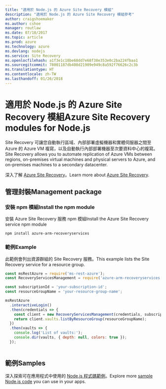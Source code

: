 ```yaml
---
title: "適用於 Node.js 的 Azure Site Recovery 模組"
description: "適用於 Node.js 的 Azure Site Recovery 模組參考"
author: craigshoemaker
ms.author: cshoe
manager: routlaw
ms.date: 07/18/2017
ms.topic: article
ms.prod: azure
ms.technology: azure
ms.devlang: nodejs
ms.service: Site Recovery
ms.openlocfilehash: a1f3e1c18be68dd7e68f38e353e0c2ba224fbaa1
ms.sourcegitcommit: 78001187db408d21909e949c8a592f76626c2c3b
ms.translationtype: HT
ms.contentlocale: zh-TW
ms.lasthandoff: 01/26/2018
---
```

# <a name="azure-site-recovery-modules-for-nodejs"></a><span data-ttu-id="9ae12-103">適用於 Node.js 的 Azure Site Recovery 模組</span><span class="sxs-lookup"><span data-stu-id="9ae12-103">Azure Site Recovery modules for Node.js</span></span>

<span data-ttu-id="9ae12-104">Site Recovery 可讓您自動執行區域、內部部署虛擬機器和實體伺服器之間至 Azure 的 Azure VM 複寫，以及自動執行內部部署機器至次要資料中心的複寫。</span><span class="sxs-lookup"><span data-stu-id="9ae12-104">Site Recovery allows you to automate replication of Azure VMs between regions, on-premises virtual machines and physical servers to Azure, and on-premises machines to a secondary datacenter.</span></span>

<span data-ttu-id="9ae12-105">深入了解 [Azure Site Recovery](https://docs.microsoft.com/azure/site-recovery/site-recovery-overview)。</span><span class="sxs-lookup"><span data-stu-id="9ae12-105">Learn more about [Azure Site Recovery](https://docs.microsoft.com/azure/site-recovery/site-recovery-overview).</span></span>

## <a name="management-package"></a><span data-ttu-id="9ae12-106">管理封裝</span><span class="sxs-lookup"><span data-stu-id="9ae12-106">Management package</span></span>

### <a name="install-the-npm-module"></a><span data-ttu-id="9ae12-107">安裝 npm 模組</span><span class="sxs-lookup"><span data-stu-id="9ae12-107">Install the npm module</span></span>

<span data-ttu-id="9ae12-108">安裝 Azure Site Recovery 服務 npm 模組</span><span class="sxs-lookup"><span data-stu-id="9ae12-108">Install the Azure Site Recovery service npm module</span></span>

```bash
npm install azure-arm-recoveryservices
```

### <a name="example"></a><span data-ttu-id="9ae12-109">範例</span><span class="sxs-lookup"><span data-stu-id="9ae12-109">Example</span></span>

<span data-ttu-id="9ae12-110">此範例會列出資源群組的 Site Recovery 服務。</span><span class="sxs-lookup"><span data-stu-id="9ae12-110">This example lists the Site Recovery service for a resource group.</span></span>

```javascript
const msRestAzure = require('ms-rest-azure');
const RecoveryServicesManagement = require('azure-arm-recoveryservices');

const subscriptionId = 'your-subscription-id';
const resourceGroupName = 'your-resource-group-name';

msRestAzure
  .interactiveLogin()
  .then(credentials => {
    const client = new RecoveryServicesManagement(credentials, subscriptionId);
    return client.vaults.listByResourceGroup(resourceGroupName);
  })
  .then(vaults => {
    console.log('List of vaults:');
    console.dir(vaults, { depth: null, colors: true });
  });
  
```

## <a name="samples"></a><span data-ttu-id="9ae12-111">範例</span><span class="sxs-lookup"><span data-stu-id="9ae12-111">Samples</span></span>

<span data-ttu-id="9ae12-112">深入探索可在應用程式中使用的 [Node.js 程式碼範例](https://azure.microsoft.com/resources/samples/?platform=nodejs)。</span><span class="sxs-lookup"><span data-stu-id="9ae12-112">Explore more [sample Node.js code](https://azure.microsoft.com/resources/samples/?platform=nodejs) you can use in your apps.</span></span>
